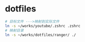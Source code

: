 # dotfiles
```sh
# 目标文件 --->映射到实际文件
ln -s ~/works/youtube/.zshrc .zshrc
# 映射目录
ln -s ~/works/dotfiles/ranger/ ./
```

